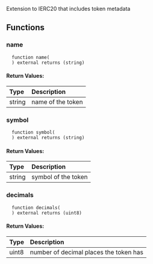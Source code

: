Extension to IERC20 that includes token metadata


## Functions
### name
```solidity
  function name(
  ) external returns (string)
```

#### Return Values:
| Type          | Description                                                                  |
| :------------ | :--------------------------------------------------------------------------- |
| string | name of the token
### symbol
```solidity
  function symbol(
  ) external returns (string)
```

#### Return Values:
| Type          | Description                                                                  |
| :------------ | :--------------------------------------------------------------------------- |
| string | symbol of the token
### decimals
```solidity
  function decimals(
  ) external returns (uint8)
```

#### Return Values:
| Type          | Description                                                                  |
| :------------ | :--------------------------------------------------------------------------- |
| uint8 | number of decimal places the token has
